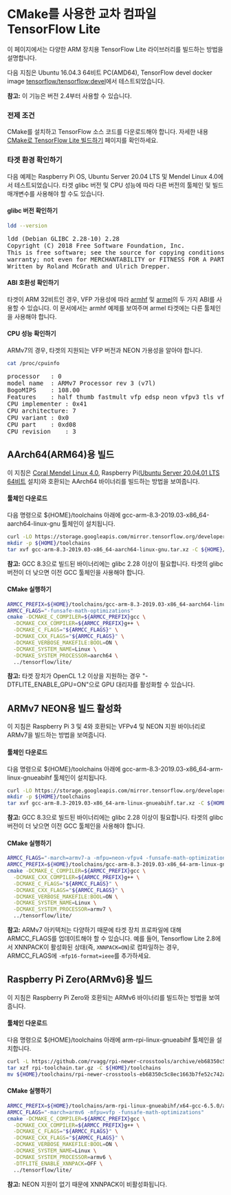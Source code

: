 # CMake를 사용한 교차 컴파일 TensorFlow Lite

이 페이지에서는 다양한 ARM 장치용 TensorFlow Lite 라이브러리를 빌드하는 방법을 설명합니다.

다음 지침은 Ubuntu 16.04.3 64비트 PC(AMD64), TensorFlow devel docker image [tensorflow/tensorflow:devel](https://hub.docker.com/r/tensorflow/tensorflow/tags/)에서 테스트되었습니다.

**참고:** 이 기능은 버전 2.4부터 사용할 수 있습니다.

### 전제 조건

CMake를 설치하고 TensorFlow 소스 코드를 다운로드해야 합니다. 자세한 내용 [CMake로 TensorFlow Lite 빌드하기](https://www.tensorflow.org/lite/guide/build_cmake) 페이지를 확인하세요.

### 타겟 환경 확인하기

다음 예제는 Raspberry Pi OS, Ubuntu Server 20.04 LTS 및 Mendel Linux 4.0에서 테스트되었습니다. 타겟 glibc 버전 및 CPU 성능에 따라 다른 버전의 툴체인 및 빌드 매개변수를 사용해야 할 수도 있습니다.

#### glibc 버전 확인하기

```sh
ldd --version
```

<pre class="tfo-notebook-code-cell-output">ldd (Debian GLIBC 2.28-10) 2.28
Copyright (C) 2018 Free Software Foundation, Inc.
This is free software; see the source for copying conditions.  There is NO
warranty; not even for MERCHANTABILITY or FITNESS FOR A PARTICULAR PURPOSE.
Written by Roland McGrath and Ulrich Drepper.
</pre>

#### ABI 호환성 확인하기

타겟이 ARM 32비트인 경우, VFP 가용성에 따라 [armhf](https://wiki.debian.org/ArmHardFloatPort) 및 [armel](https://wiki.debian.org/ArmEabiPort)의 두 가지 ABI를 사용할 수 있습니다. 이 문서에서는 armhf 예제를 보여주며 armel 타겟에는 다른 툴체인을 사용해야 합니다.

#### CPU 성능 확인하기

ARMv7의 경우, 타겟의 지원되는 VFP 버전과 NEON 가용성을 알아야 합니다.

```sh
cat /proc/cpuinfo
```

<pre class="tfo-notebook-code-cell-output">processor   : 0
model name  : ARMv7 Processor rev 3 (v7l)
BogoMIPS    : 108.00
Features    : half thumb fastmult vfp edsp neon vfpv3 tls vfpv4 idiva idivt vfpd32 lpae evtstrm crc32
CPU implementer : 0x41
CPU architecture: 7
CPU variant : 0x0
CPU part    : 0xd08
CPU revision    : 3
</pre>

## AArch64(ARM64)용 빌드

이 지침은 [Coral Mendel Linux 4.0](https://coral.ai/), Raspberry Pi([Ubuntu Server 20.04.01 LTS 64비트](https://ubuntu.com/download/raspberry-pi) 설치)와 호환되는 AArch64 바이너리를 빌드하는 방법을 보여줍니다.

#### 툴체인 다운로드

다음 명령으로 ${HOME}/toolchains 아래에 gcc-arm-8.3-2019.03-x86_64-aarch64-linux-gnu 툴체인이 설치됩니다.

```sh
curl -LO https://storage.googleapis.com/mirror.tensorflow.org/developer.arm.com/media/Files/downloads/gnu-a/8.3-2019.03/binrel/gcc-arm-8.3-2019.03-x86_64-aarch64-linux-gnu.tar.xz
mkdir -p ${HOME}/toolchains
tar xvf gcc-arm-8.3-2019.03-x86_64-aarch64-linux-gnu.tar.xz -C ${HOME}/toolchains
```

**참고:** GCC 8.3으로 빌드된 바이너리에는 glibc 2.28 이상이 필요합니다. 타겟의 glibc 버전이 더 낮으면 이전 GCC 툴체인을 사용해야 합니다.

#### CMake 실행하기

```sh
ARMCC_PREFIX=${HOME}/toolchains/gcc-arm-8.3-2019.03-x86_64-aarch64-linux-gnu/bin/aarch64-linux-gnu-
ARMCC_FLAGS="-funsafe-math-optimizations"
cmake -DCMAKE_C_COMPILER=${ARMCC_PREFIX}gcc \
  -DCMAKE_CXX_COMPILER=${ARMCC_PREFIX}g++ \
  -DCMAKE_C_FLAGS="${ARMCC_FLAGS}" \
  -DCMAKE_CXX_FLAGS="${ARMCC_FLAGS}" \
  -DCMAKE_VERBOSE_MAKEFILE:BOOL=ON \
  -DCMAKE_SYSTEM_NAME=Linux \
  -DCMAKE_SYSTEM_PROCESSOR=aarch64 \
  ../tensorflow/lite/
```

**참고:** 타겟 장치가 OpenCL 1.2 이상을 지원하는 경우 "-DTFLITE_ENABLE_GPU=ON"으로 GPU 대리자를 활성화할 수 있습니다.

## ARMv7 NEON용 빌드 활성화

이 지침은 Raspberry Pi 3 및 4와 호환되는 VFPv4 및 NEON 지원 바이너리로 ARMv7을 빌드하는 방법을 보여줍니다.

#### 툴체인 다운로드

다음 명령으로 ${HOME}/toolchains 아래에 gcc-arm-8.3-2019.03-x86_64-arm-linux-gnueabihf 툴체인이 설치됩니다.

```sh
curl -LO https://storage.googleapis.com/mirror.tensorflow.org/developer.arm.com/media/Files/downloads/gnu-a/8.3-2019.03/binrel/gcc-arm-8.3-2019.03-x86_64-arm-linux-gnueabihf.tar.xz
mkdir -p ${HOME}/toolchains
tar xvf gcc-arm-8.3-2019.03-x86_64-arm-linux-gnueabihf.tar.xz -C ${HOME}/toolchains
```

**참고:** GCC 8.3으로 빌드된 바이너리에는 glibc 2.28 이상이 필요합니다. 타겟의 glibc 버전이 더 낮으면 이전 GCC 툴체인을 사용해야 합니다.

#### CMake 실행하기

```sh
ARMCC_FLAGS="-march=armv7-a -mfpu=neon-vfpv4 -funsafe-math-optimizations -mfp16-format=ieee"
ARMCC_PREFIX=${HOME}/toolchains/gcc-arm-8.3-2019.03-x86_64-arm-linux-gnueabihf/bin/arm-linux-gnueabihf-
cmake -DCMAKE_C_COMPILER=${ARMCC_PREFIX}gcc \
  -DCMAKE_CXX_COMPILER=${ARMCC_PREFIX}g++ \
  -DCMAKE_C_FLAGS="${ARMCC_FLAGS}" \
  -DCMAKE_CXX_FLAGS="${ARMCC_FLAGS}" \
  -DCMAKE_VERBOSE_MAKEFILE:BOOL=ON \
  -DCMAKE_SYSTEM_NAME=Linux \
  -DCMAKE_SYSTEM_PROCESSOR=armv7 \
  ../tensorflow/lite/
```

**참고:** ARMv7 아키텍처는 다양하기 때문에 타겟 장치 프로파일에 대해 ARMCC_FLAGS를 업데이트해야 할 수 있습니다. 예를 들어, Tensorflow Lite 2.8에서 XNNPACK이 활성화된 상태(즉, `XNNPACK=ON`)로 컴파일하는 경우, ARMCC_FLAGS에 `-mfp16-format=ieee`를 추가하세요.

## Raspberry Pi Zero(ARMv6)용 빌드

이 지침은 Raspberry Pi Zero와 호환되는 ARMv6 바이너리를 빌드하는 방법을 보여줍니다.

#### 툴체인 다운로드

다음 명령으로 ${HOME}/toolchains 아래에 arm-rpi-linux-gnueabihf 툴체인을 설치합니다.

```sh
curl -L https://github.com/rvagg/rpi-newer-crosstools/archive/eb68350c5c8ec1663b7fe52c742ac4271e3217c5.tar.gz -o rpi-toolchain.tar.gz
tar xzf rpi-toolchain.tar.gz -C ${HOME}/toolchains
mv ${HOME}/toolchains/rpi-newer-crosstools-eb68350c5c8ec1663b7fe52c742ac4271e3217c5 ${HOME}/toolchains/arm-rpi-linux-gnueabihf
```

#### CMake 실행하기

```sh
ARMCC_PREFIX=${HOME}/toolchains/arm-rpi-linux-gnueabihf/x64-gcc-6.5.0/arm-rpi-linux-gnueabihf/bin/arm-rpi-linux-gnueabihf-
ARMCC_FLAGS="-march=armv6 -mfpu=vfp -funsafe-math-optimizations"
cmake -DCMAKE_C_COMPILER=${ARMCC_PREFIX}gcc \
  -DCMAKE_CXX_COMPILER=${ARMCC_PREFIX}g++ \
  -DCMAKE_C_FLAGS="${ARMCC_FLAGS}" \
  -DCMAKE_CXX_FLAGS="${ARMCC_FLAGS}" \
  -DCMAKE_VERBOSE_MAKEFILE:BOOL=ON \
  -DCMAKE_SYSTEM_NAME=Linux \
  -DCMAKE_SYSTEM_PROCESSOR=armv6 \
  -DTFLITE_ENABLE_XNNPACK=OFF \
  ../tensorflow/lite/
```

**참고:** NEON 지원이 없기 때문에 XNNPACK이 비활성화됩니다.
